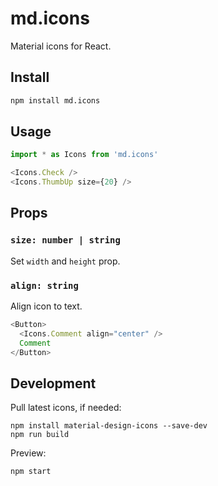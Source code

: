 # md.icons

Material icons for React.

## Install

```bash
npm install md.icons
```

## Usage

```js
import * as Icons from 'md.icons'

<Icons.Check />
<Icons.ThumbUp size={20} />
```

## Props

### `size: number | string`

Set `width` and `height` prop.

### `align: string`

Align icon to text.

```js
<Button>
  <Icons.Comment align="center" />
  Comment
</Button>
```

## Development

Pull latest icons, if needed:

```
npm install material-design-icons --save-dev
npm run build
```

Preview:

```
npm start
```

